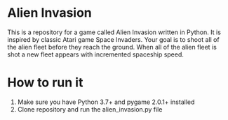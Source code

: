 # Alien Invasion
This is a repository for a game called Alien Invasion written in Python. It is inspired by classic Atari game Space Invaders. 
Your goal is to shoot all of the alien fleet before they reach the ground. When all of the alien fleet is shot a new fleet appears with incremented spaceship speed.

# How to run it
1. Make sure you have Python 3.7+ and pygame 2.0.1+ installed
2. Clone repository and run the alien_invasion.py file
